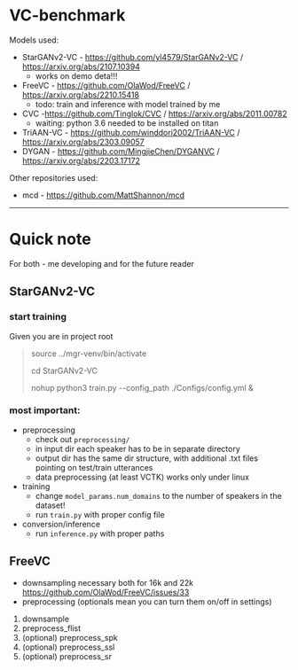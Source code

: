 # VC-benchmark

Models used:
- StarGANv2-VC - https://github.com/yl4579/StarGANv2-VC / https://arxiv.org/abs/2107.10394
  - works on demo deta!!! 
- FreeVC - https://github.com/OlaWod/FreeVC / https://arxiv.org/abs/2210.15418
  - todo: train and inference with model trained by me
- CVC -https://github.com/Tinglok/CVC / https://arxiv.org/abs/2011.00782
  - waiting: python 3.6 needed to be installed on titan
- TriAAN-VC - https://github.com/winddori2002/TriAAN-VC / https://arxiv.org/abs/2303.09057
- DYGAN - https://github.com/MingjieChen/DYGANVC / https://arxiv.org/abs/2203.17172

Other repositories used:
- mcd - https://github.com/MattShannon/mcd

---

# Quick note
For both - me developing and for the future reader

## StarGANv2-VC
### start training
Given you are in project root
> source ../mgr-venv/bin/activate
>
> cd StarGANv2-VC
> 
> nohup python3 train.py --config_path ./Configs/config.yml &

### most important:
- preprocessing
  - check out `preprocessing/`
  - in input dir each speaker has to be in separate directory
  - output dir has the same dir structure, with additional .txt files pointing on test/train utterances
  - data preprocessing (at least VCTK) works only under linux
- training
  - change `model_params.num_domains` to the number of speakers in the dataset!
  - run `train.py` with proper config file
- conversion/inference
  - run `inference.py` with proper paths


## FreeVC
- downsampling necessary both for 16k and 22k https://github.com/OlaWod/FreeVC/issues/33
- preprocessing (optionals mean you can turn them on/off in settings) 
1. downsample
2. preprocess_flist 
3. (optional) preprocess_spk
4. (optional) preprocess_ssl
5. (optional) preprocess_sr